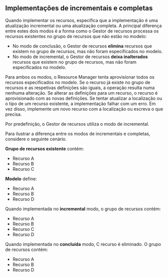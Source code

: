 ## <a name="incremental-and-complete-deployments"></a>Implementações de incrementais e completas
Quando implementar os recursos, especifica que a implementação é uma atualização incremental ou uma atualização completa. A principal diferença entre estes dois modos é a forma como o Gestor de recursos processa os recursos existentes no grupo de recursos que não estão no modelo:

* No modo de conclusão, o Gestor de recursos **elimina** recursos que existem no grupo de recursos, mas não foram especificados no modelo. 
* No modo de incremental, o Gestor de recursos **deixa inalterados** recursos que existem no grupo de recursos, mas não foram especificados no modelo.

Para ambos os modos, o Resource Manager tenta aprovisionar todos os recursos especificados no modelo. Se o recurso já existe no grupo de recursos e as respetivas definições são iguais, a operação resulta numa nenhuma alteração. Se alterar as definições para um recurso, o recurso é aprovisionado com as novas definições. Se tentar atualizar a localização ou o tipo de um recurso existente, a implementação falhar com um erro. Em vez disso, implemente um novo recurso com a localização ou escreva o que precisa.

Por predefinição, o Gestor de recursos utiliza o modo de incremental.

Para ilustrar a diferença entre os modos de incrementais e completas, considere o seguinte cenário.

**Grupo de recursos existente** contém:

* Recurso A
* Recurso B
* Recurso C

**Modelo** define:

* Recurso A
* Recurso B
* Recurso D

Quando implementada no **incremental** modo, o grupo de recursos contém:

* Recurso A
* Recurso B
* Recurso C
* Recurso D

Quando implementada no **concluída** modo, C recurso é eliminado. O grupo de recursos contém:

* Recurso A
* Recurso B
* Recurso D
